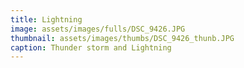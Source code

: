 ```yaml
---
title: Lightning
image: assets/images/fulls/DSC_9426.JPG
thumbnail: assets/images/thumbs/DSC_9426_thunb.JPG
caption: Thunder storm and Lightning
---
```

